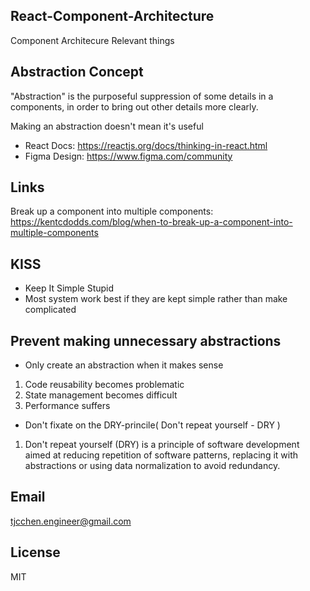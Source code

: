 ## React-Component-Architecture
Component Architecure Relevant things

## Abstraction Concept
"Abstraction" is the purposeful suppression of some details in a components, in order to
bring out other details more clearly.

Making an abstraction doesn't mean it's useful

- React Docs: https://reactjs.org/docs/thinking-in-react.html
- Figma Design: https://www.figma.com/community

## Links
Break up a component into multiple components: https://kentcdodds.com/blog/when-to-break-up-a-component-into-multiple-components   

## KISS
- Keep It Simple Stupid
- Most system work best if they are kept simple rather than make complicated

## Prevent making unnecessary abstractions
- Only create an abstraction when it makes sense
1) Code reusability becomes problematic
2) State management becomes difficult
3) Performance suffers

- Don't fixate on the DRY-princile( Don't repeat yourself - DRY )
1) Don't repeat yourself (DRY) is a principle of software development aimed at reducing repetition of software patterns, replacing it with abstractions or using data normalization to avoid redundancy.

## Email
tjcchen.engineer@gmail.com

## License
MIT
